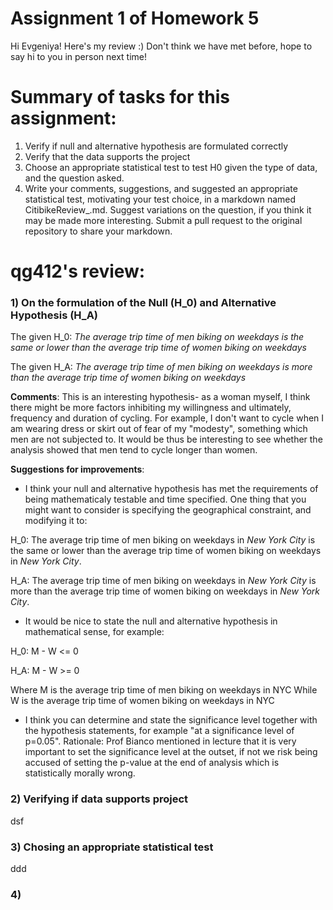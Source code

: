 # Assignment 1 of Homework 5

Hi Evgeniya! Here's my review :) Don't think we have met before, hope to say hi to you in person next time! 

# Summary of tasks for this assignment: 

1) Verify if null and alternative hypothesis are formulated correctly
2) Verify that the data supports the project
3) Choose an appropriate statistical test to test H0 given the type of data, and the question asked.
4) Write your comments, suggestions, and suggested an appropriate statistical test, motivating your test choice, in a markdown named CitibikeReview_<netID>.md. Suggest variations on the question, if you think it may be made more interesting.
Submit a pull request to the original repository to share your markdown.

# qg412's review:
### 1) On the formulation of the Null (H_0) and Alternative Hypothesis (H_A)

The given H_0: _The average trip time of men biking on weekdays is the same or lower than the average trip time of women biking on weekdays_

The given H_A: _The average trip time of men biking on weekdays is more than the average trip time of women biking on weekdays_

**Comments**: This is an interesting hypothesis- as a woman myself, I think there might be more factors inhibiting my willingness and ultimately, frequency and duration of cycling. For example, I don't want to cycle when I am wearing dress or skirt out of fear of my "modesty", something which men are not subjected to. It would be thus be interesting to see whether the analysis showed that men tend to cycle longer than women. 

**Suggestions for improvements**:   

- I think your null and alternative hypothesis has met the requirements of being mathematicaly testable and time specified. One thing that you might want to consider is specifying the geographical constraint, and modifying it to:

H_0: The average trip time of men biking on weekdays in _New York City_ is the same or lower than the average trip time of women biking on weekdays in _New York City_. 

H_A: The average trip time of men biking on weekdays in _New York City_ is more than the average trip time of women biking on weekdays in _New York City_.

- It would be nice to state the null and alternative hypothesis in mathematical sense, for example:

H_0: M - W <= 0

H_A: M - W >= 0

Where M is the average trip time of men biking on weekdays in NYC
While W is the average trip time of women biking on weekdays in NYC

- I think you can determine and state the significance level together with the hypothesis statements, for example "at a significance level of p=0.05". Rationale: Prof Bianco mentioned in lecture that it is very important to set the significance level at the outset, if not we risk being accused of setting the p-value at the end of analysis which is statistically morally wrong. 

### 2) Verifying if data supports project

dsf


### 3) Chosing an appropriate statistical test

ddd

### 4) 
